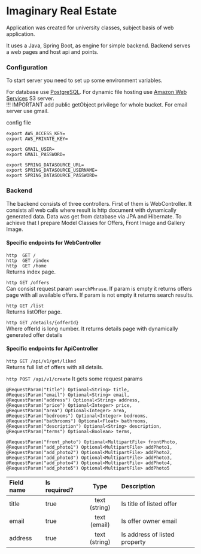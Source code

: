 # Imaginary Real Estate 

Application was created for university classes, subject basis of web application.

It uses a Java, Spring Boot, as engine for simple backend. Backend serves a web pages and host api and points.  

### Configuration 

To start server you need to set up some environment variables. 

For database use [PostgreSQL](https://www.postgresql.org). For dynamic file hosting use [Amazon Web Services](https://aws.amazon.com) S3 server.  
!!! IMPORTANT add public getObject privilege for whole bucket.
For email server use gmail.

config file

```shell
export AWS_ACCESS_KEY=
export AWS_PRIVATE_KEY=

export GMAIL_USER=
export GMAIL_PASSWORD=

export SPRING_DATASOURCE_URL=
export SPRING_DATASOURCE_USERNAME=
export SPRING_DATASOURCE_PASSWORD=
```

### Backend
The backend consists of three controllers. First of them is WebController. It consists all web calls where result is http document with dynamically generated data. Data was get from database via JPA and Hibernate.
To achieve that I prepare Model Classes for Offers, Front Image and Gallery Image.

#### Specific endpoints for WebController

` http  GET / `  
` http  GET /index `  
` http  GET /home `  
Returns index page.

` http GET /offers `  
Can consist request param ` searchPhrase `.
If param is empty it returns offers page with all available offers.
If param is not empty it returns search results.

` http GET /list `  
Returns listOffer page.

` http GET /details/{offerId} `  
Where offerId is long number.
It returns details page with dynamically generated offer details

#### Specific endpoints for ApiController

` http GET /api/v1/get/liked `  
Returns full list of offers with all details.

` http POST /api/v1/create `
It gets some request params
```
@RequestParam("title") Optional<String> title,
@RequestParam("email") Optional<String> email,
@RequestParam("address") Optional<String> address,
@RequestParam("price") Optional<Integer> price,
@RequestParam("area") Optional<Integer> area,
@RequestParam("bedrooms") Optional<Integer> bedrooms,
@RequestParam("bathrooms") Optional<Float> bathrooms,
@RequestParam("description") Optional<String> description,
@RequestParam("terms") Optional<Boolean> terms,

@RequestParam("front_photo") Optional<MultipartFile> frontPhoto,
@RequestParam("add_photo1") Optional<MultipartFile> addPhoto1,
@RequestParam("add_photo2") Optional<MultipartFile> addPhoto2,
@RequestParam("add_photo3") Optional<MultipartFile> addPhoto3,
@RequestParam("add_photo4") Optional<MultipartFile> addPhoto4,
@RequestParam("add_photo5") Optional<MultipartFile> addPhoto5
```
| Field name   | Is required? |      Type      | Description                   |
|:-------------|:-------------|:--------------:|:------------------------------|
| title        | true         | text (string)  | Is title of listed offer      |
| email        | true         |  text (email)  | Is offer owner email          | 
| address      | true         | text (string)  | Is address of listed property |




